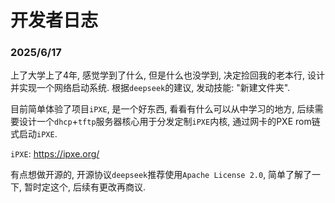 # 开发者日志

### 2025/6/17

上了大学上了4年, 感觉学到了什么, 但是什么也没学到, 决定捡回我的老本行, 设计并实现一个网络启动系统. 根据`deepseek`的建议, 发动技能: "新建文件夹".

目前简单体验了项目`iPXE`, 是一个好东西, 看看有什么可以从中学习的地方, 后续需要设计一个`dhcp`+`tftp`服务器核心用于分发定制`iPXE`内核, 通过网卡的PXE rom链式启动`iPXE`.

`iPXE`: https://ipxe.org/

有点想做开源的, 开源协议`deepseek`推荐使用`Apache License 2.0`, 简单了解了一下, 暂时定这个, 后续有更改再商议.